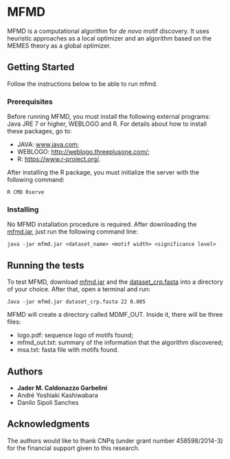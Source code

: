 # MFMD
MFMD is a computational algorithm for *de novo* motif discovery. It uses heuristic approaches as a local optimizer and an algorithm based on the MEMES theory as a global optimizer.

## Getting Started
Follow the instructions below to be able to run mfmd.

### Prerequisites
Before running MFMD, you must install the following external programs: Java JRE 7 or higher, WEBLOGO and R.
For details about how to install these packages, go to:
* JAVA: www.java.com;
* WEBLOGO: http://weblogo.threeplusone.com/;
* R: https://www.r-project.org/.

After installing the R package, you must initialize the server with the following command:
```
R CMD Rserve
```

### Installing
No MFMD installation procedure is required. After downloading the [mfmd.jar](https://github.com/jadermcg/mfmd/blob/master/mfmd.jar), just run the following command line:
```
java -jar mfmd.jar <dataset_name> <motif width> <significance level>
```

## Running the tests
To test MFMD, download [mfmd.jar](https://github.com/jadermcg/mfmd/blob/master/mfmd.jar) and the [dataset_crp.fasta](https://github.com/jadermcg/mfmd/blob/master/dataset_crp.fasta) into a directory of your choice. After that, open a terminal and run:
```
Java -jar mfmd.jar dataset_crp.fasta 22 0.005
```
MFMD will create a directory called MDMF_OUT. Inside it, there will be three files:

* logo.pdf: sequence logo of motifs found;
* mfmd_out.txt: summary of the information that the algorithm discovered;
* msa.txt: fasta file with motifs found.


## Authors
* **Jader M. Caldonazzo Garbelini**
* André Yoshiaki Kashiwabara
* Danilo Sipoli Sanches

## Acknowledgments
The authors would like to thank CNPq (under grant number 458598/2014-3) for the financial support given to this
research.


